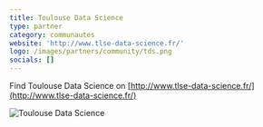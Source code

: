 ```yaml
---
title: Toulouse Data Science
type: partner
category: communautes
website: 'http://www.tlse-data-science.fr/'
logo: /images/partners/community/tds.png
socials: []
---
```


Find Toulouse Data Science on [http://www.tlse-data-science.fr/](http://www.tlse-data-science.fr/)

![Toulouse Data Science](/images/partners/community/tds.png)
